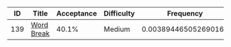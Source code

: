 |ID|Title|Acceptance|Difficulty|Frequency|
|----|-----|----|---|---|
|139|[Word Break]( https://leetcode.com/problems/word-break)|40.1%|Medium|0.003894465052690167|
